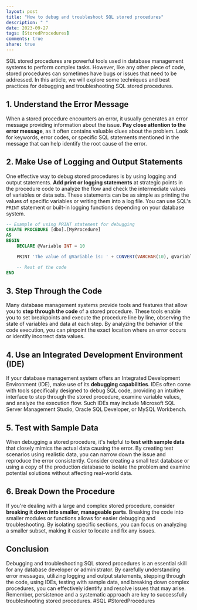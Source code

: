 ```yaml
---
layout: post
title: "How to debug and troubleshoot SQL stored procedures"
description: " "
date: 2023-09-27
tags: [StoredProcedures]
comments: true
share: true
---
```


SQL stored procedures are powerful tools used in database management systems to perform complex tasks. However, like any other piece of code, stored procedures can sometimes have bugs or issues that need to be addressed. In this article, we will explore some techniques and best practices for debugging and troubleshooting SQL stored procedures.

## 1. Understand the Error Message

When a stored procedure encounters an error, it usually generates an error message providing information about the issue. **Pay close attention to the error message**, as it often contains valuable clues about the problem. Look for keywords, error codes, or specific SQL statements mentioned in the message that can help identify the root cause of the error.

## 2. Make Use of Logging and Output Statements

One effective way to debug stored procedures is by using logging and output statements. **Add print or logging statements** at strategic points in the procedure code to analyze the flow and check the intermediate values of variables or data sets. These statements can be as simple as printing the values of specific variables or writing them into a log file. You can use SQL's `PRINT` statement or built-in logging functions depending on your database system.

```sql
-- Example of using PRINT statement for debugging
CREATE PROCEDURE [dbo].[MyProcedure]
AS
BEGIN
    DECLARE @Variable INT = 10

    PRINT 'The value of @Variable is: ' + CONVERT(VARCHAR(10), @Variable)

    -- Rest of the code
END
```

## 3. Step Through the Code

Many database management systems provide tools and features that allow you to **step through the code** of a stored procedure. These tools enable you to set breakpoints and execute the procedure line by line, observing the state of variables and data at each step. By analyzing the behavior of the code execution, you can pinpoint the exact location where an error occurs or identify incorrect data values.

## 4. Use an Integrated Development Environment (IDE)

If your database management system offers an Integrated Development Environment (IDE), make use of its **debugging capabilities**. IDEs often come with tools specifically designed to debug SQL code, providing an intuitive interface to step through the stored procedure, examine variable values, and analyze the execution flow. Such IDEs may include Microsoft SQL Server Management Studio, Oracle SQL Developer, or MySQL Workbench.

## 5. Test with Sample Data

When debugging a stored procedure, it's helpful to **test with sample data** that closely mimics the actual data causing the error. By creating test scenarios using realistic data, you can narrow down the issue and reproduce the error consistently. Consider creating a small test database or using a copy of the production database to isolate the problem and examine potential solutions without affecting real-world data.

## 6. Break Down the Procedure

If you're dealing with a large and complex stored procedure, consider **breaking it down into smaller, manageable parts**. Breaking the code into smaller modules or functions allows for easier debugging and troubleshooting. By isolating specific sections, you can focus on analyzing a smaller subset, making it easier to locate and fix any issues.

## Conclusion

Debugging and troubleshooting SQL stored procedures is an essential skill for any database developer or administrator. By carefully understanding error messages, utilizing logging and output statements, stepping through the code, using IDEs, testing with sample data, and breaking down complex procedures, you can effectively identify and resolve issues that may arise. Remember, persistence and a systematic approach are key to successfully troubleshooting stored procedures. #SQL #StoredProcedures